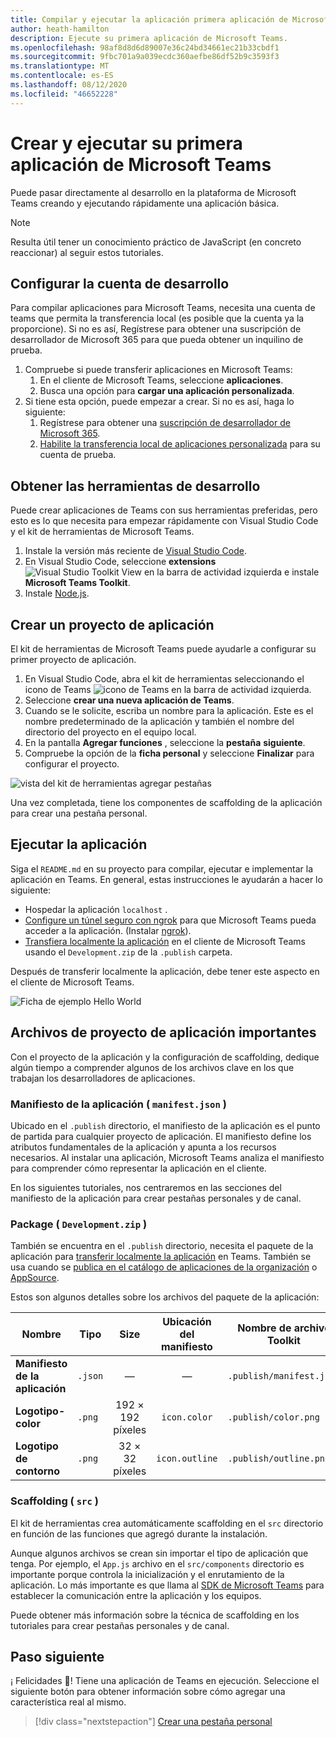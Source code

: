 ```yaml
---
title: Compilar y ejecutar la aplicación primera aplicación de Microsoft Teams
author: heath-hamilton
description: Ejecute su primera aplicación de Microsoft Teams.
ms.openlocfilehash: 98af8d8d6d89007e36c24bd34661ec21b33cbdf1
ms.sourcegitcommit: 9fbc701a9a039ecdc360aefbe86df52b9c3593f3
ms.translationtype: MT
ms.contentlocale: es-ES
ms.lasthandoff: 08/12/2020
ms.locfileid: "46652228"
---
```

# <a name="build-and-run-your-first-microsoft-teams-app"></a>Crear y ejecutar su primera aplicación de Microsoft Teams

Puede pasar directamente al desarrollo en la plataforma de Microsoft Teams creando y ejecutando rápidamente una aplicación básica.

> [!NOTE]
> Resulta útil tener un conocimiento práctico de JavaScript (en concreto reaccionar) al seguir estos tutoriales.

## <a name="set-up-your-development-account"></a>Configurar la cuenta de desarrollo

Para compilar aplicaciones para Microsoft Teams, necesita una cuenta de teams que permita la transferencia local (es posible que la cuenta ya la proporcione). Si no es así, Regístrese para obtener una suscripción de desarrollador de Microsoft 365 para que pueda obtener un inquilino de prueba.

1. Compruebe si puede transferir aplicaciones en Microsoft Teams:
    1. En el cliente de Microsoft Teams, seleccione **aplicaciones**.
    1. Busca una opción para **cargar una aplicación personalizada**.
1. Si tiene esta opción, puede empezar a crear. Si no es así, haga lo siguiente:
    1. Regístrese para obtener una [suscripción de desarrollador de Microsoft 365](../doc-links/prepare-your-o365-tenant.md).
    1. [Habilite la transferencia local de aplicaciones personalizada](../doc-links/prepare-your-o365-tenant.md#enable-custom-teams-apps-and-turn-on-custom-app-uploading) para su cuenta de prueba.

## <a name="get-your-development-tools"></a>Obtener las herramientas de desarrollo

Puede crear aplicaciones de Teams con sus herramientas preferidas, pero esto es lo que necesita para empezar rápidamente con Visual Studio Code y el kit de herramientas de Microsoft Teams.

1. Instale la versión más reciente de [Visual Studio Code](https://code.visualstudio.com/download).
1. En Visual Studio Code, seleccione **extensions** ![ Visual Studio Toolkit View ](../doc-links/images/vs-code-extensions.png) en la barra de actividad izquierda e instale **Microsoft Teams Toolkit**.
1. Instale [Node.js](https://nodejs.org/en/).

## <a name="create-an-app-project"></a>Crear un proyecto de aplicación

El kit de herramientas de Microsoft Teams puede ayudarle a configurar su primer proyecto de aplicación.

1. En Visual Studio Code, abra el kit de herramientas seleccionando el icono de Teams ![icono de Teams](../doc-links/images/favicon-16x16.png) en la barra de actividad izquierda.
1. Seleccione **crear una nueva aplicación de Teams**.
1. Cuando se le solicite, escriba un nombre para la aplicación. Este es el nombre predeterminado de la aplicación y también el nombre del directorio del proyecto en el equipo local.
1. En la pantalla **Agregar funciones** , seleccione la **pestaña** **siguiente**.
1. Compruebe la opción de la **ficha personal** y seleccione **Finalizar** para configurar el proyecto.

![vista del kit de herramientas agregar pestañas](../doc-links/images/toolkit-add-tabs.PNG)

Una vez completada, tiene los componentes de scaffolding de la aplicación para crear una pestaña personal.

## <a name="run-your-app"></a>Ejecutar la aplicación

Siga el `README.md` en su proyecto para compilar, ejecutar e implementar la aplicación en Teams. En general, estas instrucciones le ayudarán a hacer lo siguiente:

* Hospedar la aplicación `localhost` .
* [Configure un túnel seguro con ngrok](../doc-links/debug.md#locally-hosted) para que Microsoft Teams pueda acceder a la aplicación. (Instalar [ngrok](https://ngrok.com/download)).
* [Transfiera localmente la aplicación](../doc-links/apps-upload.md) en el cliente de Microsoft Teams usando el `Development.zip` de la `.publish` carpeta.

Después de transferir localmente la aplicación, debe tener este aspecto en el cliente de Microsoft Teams.

![Ficha de ejemplo Hello World](../doc-links/images/tab-running.png)

## <a name="important-app-project-files"></a>Archivos de proyecto de aplicación importantes

Con el proyecto de la aplicación y la configuración de scaffolding, dedique algún tiempo a comprender algunos de los archivos clave en los que trabajan los desarrolladores de aplicaciones.

### <a name="app-manifest-manifestjson"></a>Manifiesto de la aplicación ( `manifest.json` )

Ubicado en el `.publish` directorio, el manifiesto de la aplicación es el punto de partida para cualquier proyecto de aplicación. El manifiesto define los atributos fundamentales de la aplicación y apunta a los recursos necesarios. Al instalar una aplicación, Microsoft Teams analiza el manifiesto para comprender cómo representar la aplicación en el cliente.

En los siguientes tutoriales, nos centraremos en las secciones del manifiesto de la aplicación para crear pestañas personales y de canal.

### <a name="package-developmentzip"></a>Package ( `Development.zip` )

También se encuentra en el `.publish` directorio, necesita el paquete de la aplicación para [transferir localmente la aplicación](../../overview.md#how-can-you-share-your-teams-app) en Teams. También se usa cuando se [publica en el catálogo de aplicaciones de la organización](../../overview.md#how-can-you-share-your-teams-app) o [AppSource](../../concepts/deploy-and-publish/appsource/publish.md).

Estos son algunos detalles sobre los archivos del paquete de la aplicación:

|Nombre|Tipo|Size|Ubicación del manifiesto|Nombre de archivo Toolkit|
|---|---|:---:|:---:|-----|
|**Manifiesto de la aplicación**|`.json`| — | — |`.publish/manifest.json`|
|**Logotipo-color**|`.png`|192 &times; 192 píxeles|`icon.color`|`.publish/color.png`|
|**Logotipo de contorno**|`.png`|32 &times; 32 píxeles|`icon.outline`|`.publish/outline.png`|

### <a name="scaffolding-src"></a>Scaffolding ( `src` )

El kit de herramientas crea automáticamente scaffolding en el `src` directorio en función de las funciones que agregó durante la instalación.

Aunque algunos archivos se crean sin importar el tipo de aplicación que tenga. Por ejemplo, el `App.js` archivo en el `src/components` directorio es importante porque controla la inicialización y el enrutamiento de la aplicación. Lo más importante es que llama al [SDK de Microsoft Teams](../doc-links/using-teams-client-sdk.md) para establecer la comunicación entre la aplicación y los equipos.

Puede obtener más información sobre la técnica de scaffolding en los tutoriales para crear pestañas personales y de canal.

## <a name="next-step"></a>Paso siguiente

¡ Felicidades 🎉! Tiene una aplicación de Teams en ejecución. Seleccione el siguiente botón para obtener información sobre cómo agregar una característica real al mismo.

> [!div class="nextstepaction"]
> [Crear una pestaña personal](add-personal-tab.md)
